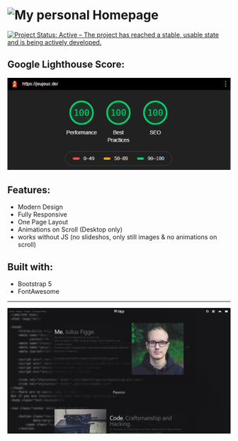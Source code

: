 # ![My personal Homepage](https://jeujeus.de)
[![Project Status: Active – The project has reached a stable, usable state and is being actively developed.](https://www.repostatus.org/badges/latest/active.svg)](https://www.repostatus.org/#active)

## Google Lighthouse Score:
<p align="center">
  <img src="https://raw.githubusercontent.com/JeuJeus/homepage/master/img/score.png">
</p>

## Features:
- Modern Design
- Fully Responsive
- One Page Layout
- Animations on Scroll (Desktop only)
- works without JS (no slideshos, only still images & no animations on scroll)

## Built with:
- Bootstrap 5
- FontAwesome

--- 

![image](https://raw.githubusercontent.com/JeuJeus/homepage/master/img/website.png)

